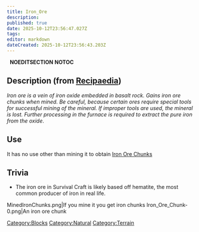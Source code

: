 ```yaml
---
title: Iron_Ore
description: 
published: true
date: 2025-10-12T23:56:47.027Z
tags: 
editor: markdown
dateCreated: 2025-10-12T23:56:43.203Z
---
```


  __NOEDITSECTION__ __NOTOC__

## Description (from [Recipaedia](.. "wikilink"))

*Iron ore is a vein of iron oxide embedded in basalt rock. Gains iron
ore chunks when mined. Be careful, because certain ores require special
tools for successful mining of the mineral. If improper tools are used,
the mineral is lost. Further processing in the furnace is required to
extract the pure iron from the oxide*.

## Use

It has no use other than mining it to obtain [Iron Ore
Chunks](Iron_Ore_Chunk.md "wikilink")   

## Trivia

  - The iron ore in Survival Craft is likely based off hematite, the
    most common producer of iron in real life.

MinedIronChunks.png|If you mine it you get iron chunks
Iron_Ore_Chunk-0.png|An iron ore chunk

[Category:Blocks](Category:Blocks "wikilink")
[Category:Natural](Category:Natural "wikilink")
[Category:Terrain](Category:Terrain "wikilink")